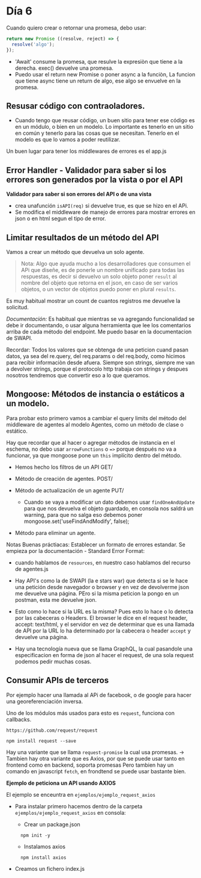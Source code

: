 # Día 6 
Cuando quiero crear o retornar una promesa, debo usar:
```js
return new Promise ((resolve, reject) => { 
  resolve('algo');
});
```

- 'Await' consume la promesa, que resulve la expresiòn que tiene a la derecha. exec() devuelve una promesa.
- Puedo usar el return new Promise o poner async a la funciòn, La funcion que tiene async tiene un return de algo, ese algo se envuelve en la promesa.

## Resusar código con contraoladores.
- Cuando tengo que reusar código, un buen sitio para tener ese código es en un módulo, o bien en un modelo. Lo importante es tenerlo en un sitio en común y tenerlo para las cosas que se necesitan. Tenerlo en el modelo es que lo vamos a poder reutilizar.

Un buen lugar para tener los middlewares de errores es el app.js

## Error Handler - Validador para saber si los errores son generados por la vista o por el API
**Validador para saber si son errores del API o de una vista**

- crea unafunción `isAPI(req)` si devuelve true, es que se hizo en el APi.
- Se modifica el middleware de manejo de errores para mostrar errores en json o en html segun el tipo de error.

## Limitar resultados de un método del API
Vamos a crear un método que devuelva un solo agente.

> Nota: Algo que ayuda mucho a los desarrolladores que consumen el APi que diseñe, es de ponerle un nombre unificado para todas las respuestas, es decir si devuelvo un solo objeto poner `result` al nombre del objeto que retorna en el json, en caso de ser varios objetos, o un vector de objetos puedo poner en plural `results`.

Es muy habitual mostrar un count de cuantos registros me devuelve la solicitud.

*Documentación:* Es habitual que mientras se va agregando funcionalidad se debe ir documentando, o usar alguna herramienta que lee los comentarios arriba de cada método del endpoint. Me puedo basar en la documentacion de SWAPI.

Recordar: Todos los valores que se obtenga de una peticion cuand pasan datos, ya sea del re.query, del req.params o del req.body, como hicimos para recibir informaciòn desde afuera. Siempre son strings, siempre me van a devolver strings, porque el protocolo http trabaja con strings y despues nosotros tendremos que convertir eso a lo que queramos.

## Mongoose: Métodos de instancia o estáticos a un modelo.

Para probar esto primero vamos a cambiar el query limits del método del middleware de agentes al modelo Agentes, como un método de clase o estático.

Hay que recordar que al hacer o agregar métodos de instancia en el eschema, no debo usar `arrowFunctions` o `=>` porque después no va a funcionar, ya que mongoose pone un `this` implícito dentro del método.

- Hemos hecho los filtros de un API GET/
- Método de creación de agentes. POST/
- Método de actualización de un agente PUT/
    - Cuando se vaya a modificar un dato debemos usar `findOneAndUpdate` para que nos devuelva el objeto guardado, en consola nos saldrá un warning, para que no salga eso debemos poner mongoose.set('useFindAndModify', false);

- Método para eliminar un agente.

Notas Buenas práctiacas: Establecer un formato de errores estandar. Se empieza por la documentación
    - Standard Error Format: 

- cuando hablamos de `resources`, en nuestro caso hablamos del recurso de agentes.js

- Hay API's como la de SWAPI (la e stars war) que detecta si se le hace una petición desde navegador o browser y en vez de devolverme json me devuelve una página. PEro si la misma peticion la pongo en un postman, esta me devuelve json.
- Esto como lo hace si la URL es la misma? Pues esto lo hace o lo detecta por las cabeceras o Headers. El browser le dice en el request header, accept: text/html, y el servidor en vez de determinar que es una llamada de API por la URL lo ha determinado por la cabecera o header `accept` y devuelve una página. 

- Hay una tecnología nueva que se llama GraphQL, la cual pasandole una especificacion en forma de json al hacer el request, de una sola request podemos pedir muchas cosas.

## Consumir APIs de terceros

Por ejemplo hacer una llamada al APi de facebook, o de google para hacer una georeferenciación inversa.

Uno de los módulos más usados para esto es `request`, funciona con callbacks.

`https://github.com/request/request`

```shell
npm install request --save
```

Hay una variante que se llama `request-promise` la cual usa promesas.
-> Tambien hay otra variante que es Axios, por que se puede usar tanto en frontend como en backend, soporta promesas
Pero tambien hay un comando en javascript `fetch`, en frondtend se puede usar bastante bien.

**Ejemplo de peticiona un API usando AXIOS**

El ejemplo se enceuntra en `ejemplos/ejemplo_request_axios`

- Para instalar primero hacemos dentro de la carpeta `ejemplos/ejemplo_request_axios` en consola:
  - Crear un package.json
  ```shell
    npm init -y 
  ```

  - Instalamos axios
  ```shell
    npm install axios
  ```
- Creamos un fichero index.js